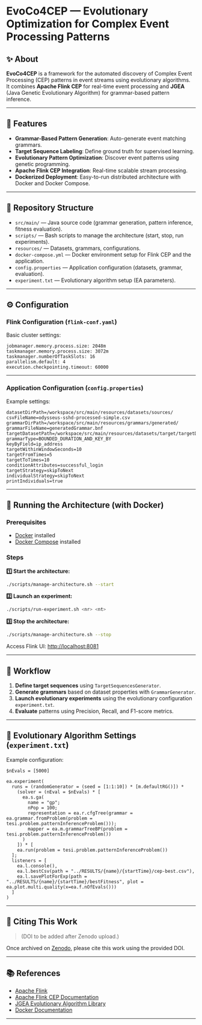 
# EvoCo4CEP — Evolutionary Optimization for Complex Event Processing Patterns

## ✨ About

**EvoCo4CEP** is a framework for the automated discovery of Complex Event Processing (CEP) patterns in event streams using evolutionary algorithms.  
It combines **Apache Flink CEP** for real-time event processing and **JGEA** (Java Genetic Evolutionary Algorithm) for grammar-based pattern inference.

---

## 📌 Features

- **Grammar-Based Pattern Generation**: Auto-generate event matching grammars.
- **Target Sequence Labeling**: Define ground truth for supervised learning.
- **Evolutionary Pattern Optimization**: Discover event patterns using genetic programming.
- **Apache Flink CEP Integration**: Real-time scalable stream processing.
- **Dockerized Deployment**: Easy-to-run distributed architecture with Docker and Docker Compose.

---

## 📂 Repository Structure

- `src/main/` — Java source code (grammar generation, pattern inference, fitness evaluation).
- `scripts/` — Bash scripts to manage the architecture (start, stop, run experiments).
- `resources/` — Datasets, grammars, configurations.
- `docker-compose.yml` — Docker environment setup for Flink CEP and the application.
- `config.properties` — Application configuration (datasets, grammar, evaluation).
- `experiment.txt` — Evolutionary algorithm setup (EA parameters).

---

## ⚙️ Configuration

### Flink Configuration (`flink-conf.yaml`)

Basic cluster settings:
```properties
jobmanager.memory.process.size: 2048m
taskmanager.memory.process.size: 3072m
taskmanager.numberOfTaskSlots: 16
parallelism.default: 4
execution.checkpointing.timeout: 60000
```

---

### Application Configuration (`config.properties`)

Example settings:
```properties
datasetDirPath=/workspace/src/main/resources/datasets/sources/
csvFileName=odysseus-sshd-processed-simple.csv
grammarDirPath=/workspace/src/main/resources/grammars/generated/
grammarFileName=generatedGrammar.bnf
targetDatasetPath=/workspace/src/main/resources/datasets/target/targetDataset.csv
grammarType=BOUNDED_DURATION_AND_KEY_BY
keyByField=ip_address
targetWithinWindowSeconds=10
targetFromTimes=5
targetToTimes=10
conditionAttributes=successful_login
targetStrategy=skipToNext
individualStrategy=skipToNext
printIndividuals=true
```

---

## 🐳 Running the Architecture (with Docker)

### Prerequisites
- [Docker](https://www.docker.com/) installed
- [Docker Compose](https://docs.docker.com/compose/) installed

### Steps

**1️⃣ Start the architecture:**
```bash
./scripts/manage-architecture.sh --start
```

**2️⃣ Launch an experiment:**
```bash
./scripts/run-experiment.sh <nr> <nt>
```

**3️⃣ Stop the architecture:**
```bash
./scripts/manage-architecture.sh --stop
```

Access Flink UI: [http://localhost:8081](http://localhost:8081)

---

## 🔬 Workflow

1. **Define target sequences** using `TargetSequencesGenerator`.
2. **Generate grammars** based on dataset properties with `GrammarGenerator`.
3. **Launch evolutionary experiments** using the evolutionary configuration `experiment.txt`.
4. **Evaluate** patterns using Precision, Recall, and F1-score metrics.

---

## 🧪 Evolutionary Algorithm Settings (`experiment.txt`)

Example configuration:
```text
$nEvals = [5000]

ea.experiment(
  runs = (randomGenerator = (seed = [1:1:10]) * [m.defaultRG()]) *
    (solver = (nEval = $nEvals) * [
      ea.s.ga(
        name = "gp";
        nPop = 100;
        representation = ea.r.cfgTree(grammar = ea.grammar.fromProblem(problem = tesi.problem.patternInferenceProblem()));
        mapper = ea.m.grammarTreeBP(problem = tesi.problem.patternInferenceProblem())
      )
    ]) * [
    ea.run(problem = tesi.problem.patternInferenceProblem())
  ];
  listeners = [
    ea.l.console(),
    ea.l.bestCsv(path = "../RESULTS/{name}/{startTime}/cep-best.csv"),
    ea.l.savePlotForExp(path = "../RESULTS/{name}/{startTime}/bestFitness", plot = ea.plot.multi.quality(x=ea.f.nOfEvals()))
  ]
)
```

---

## 📖 Citing This Work

> (DOI to be added after Zenodo upload.)

Once archived on [Zenodo](https://zenodo.org/), please cite this work using the provided DOI.

---

## 📚 References

- [Apache Flink](https://flink.apache.org/)
- [Apache Flink CEP Documentation](https://nightlies.apache.org/flink/flink-docs-master/docs/libs/cep/)
- [JGEA Evolutionary Algorithm Library](https://github.com/ericmedvet/jgea)
- [Docker Documentation](https://docs.docker.com/)

---

